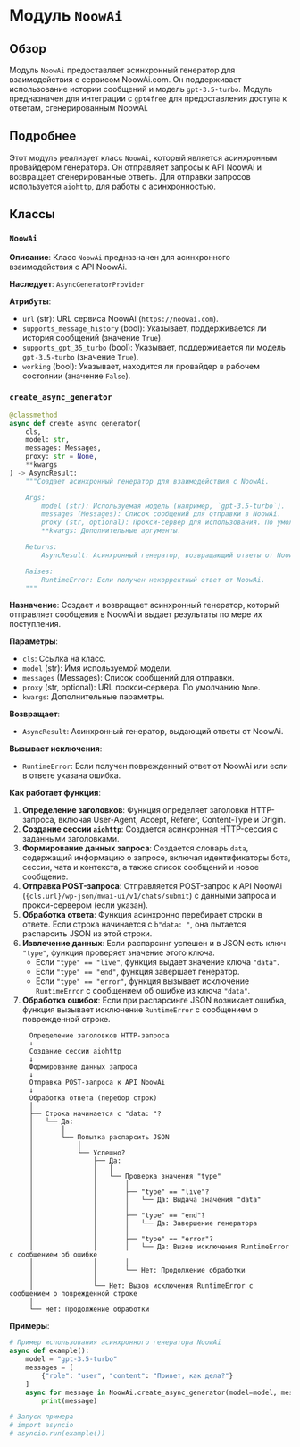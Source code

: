 # Модуль `NoowAi`

## Обзор

Модуль `NoowAi` предоставляет асинхронный генератор для взаимодействия с сервисом NoowAi.com. Он поддерживает использование истории сообщений и модель `gpt-3.5-turbo`. Модуль предназначен для интеграции с `gpt4free` для предоставления доступа к ответам, сгенерированным NoowAi.

## Подробнее

Этот модуль реализует класс `NoowAi`, который является асинхронным провайдером генератора. Он отправляет запросы к API NoowAi и возвращает сгенерированные ответы.  Для отправки запросов используется `aiohttp`, для работы с асинхронностью.

## Классы

### `NoowAi`

**Описание**: Класс `NoowAi` предназначен для асинхронного взаимодействия с API NoowAi.

**Наследует**: `AsyncGeneratorProvider`

**Атрибуты**:
- `url` (str): URL сервиса NoowAi (`https://noowai.com`).
- `supports_message_history` (bool): Указывает, поддерживается ли история сообщений (значение `True`).
- `supports_gpt_35_turbo` (bool): Указывает, поддерживается ли модель `gpt-3.5-turbo` (значение `True`).
- `working` (bool): Указывает, находится ли провайдер в рабочем состоянии (значение `False`).

### `create_async_generator`

```python
@classmethod
async def create_async_generator(
    cls,
    model: str,
    messages: Messages,
    proxy: str = None,
    **kwargs
) -> AsyncResult:
    """Создает асинхронный генератор для взаимодействия с NoowAi.

    Args:
        model (str): Используемая модель (например, `gpt-3.5-turbo`).
        messages (Messages): Список сообщений для отправки в NoowAi.
        proxy (str, optional): Прокси-сервер для использования. По умолчанию `None`.
        **kwargs: Дополнительные аргументы.

    Returns:
        AsyncResult: Асинхронный генератор, возвращающий ответы от NoowAi.

    Raises:
        RuntimeError: Если получен некорректный ответ от NoowAi.
    """
```

**Назначение**: Создает и возвращает асинхронный генератор, который отправляет сообщения в NoowAi и выдает результаты по мере их поступления.

**Параметры**:
- `cls`: Ссылка на класс.
- `model` (str): Имя используемой модели.
- `messages` (Messages): Список сообщений для отправки.
- `proxy` (str, optional): URL прокси-сервера. По умолчанию `None`.
- `kwargs`: Дополнительные параметры.

**Возвращает**:
- `AsyncResult`: Асинхронный генератор, выдающий ответы от NoowAi.

**Вызывает исключения**:
- `RuntimeError`: Если получен поврежденный ответ от NoowAi или если в ответе указана ошибка.

**Как работает функция**:

1. **Определение заголовков**: Функция определяет заголовки HTTP-запроса, включая User-Agent, Accept, Referer, Content-Type и Origin.
2. **Создание сессии `aiohttp`**: Создается асинхронная HTTP-сессия с заданными заголовками.
3. **Формирование данных запроса**: Создается словарь `data`, содержащий информацию о запросе, включая идентификаторы бота, сессии, чата и контекста, а также список сообщений и новое сообщение.
4. **Отправка POST-запроса**: Отправляется POST-запрос к API NoowAi (`{cls.url}/wp-json/mwai-ui/v1/chats/submit`) с данными запроса и прокси-сервером (если указан).
5. **Обработка ответа**: Функция асинхронно перебирает строки в ответе. Если строка начинается с `b"data: "`, она пытается распарсить JSON из этой строки.
6. **Извлечение данных**: Если распарсинг успешен и в JSON есть ключ `"type"`, функция проверяет значение этого ключа.
   - Если `"type" == "live"`, функция выдает значение ключа `"data"`.
   - Если `"type" == "end"`, функция завершает генератор.
   - Если `"type" == "error"`, функция вызывает исключение `RuntimeError` с сообщением об ошибке из ключа `"data"`.
7. **Обработка ошибок**: Если при распарсинге JSON возникает ошибка, функция вызывает исключение `RuntimeError` с сообщением о поврежденной строке.

```
     Определение заголовков HTTP-запроса
     ↓
     Создание сессии aiohttp
     ↓
     Формирование данных запроса
     ↓
     Отправка POST-запроса к API NoowAi
     ↓
     Обработка ответа (перебор строк)
     │
     ├── Строка начинается с "data: "?
     │   └── Да:
     │       │
     │       └── Попытка распарсить JSON
     │           │
     │           └── Успешно?
     │               ├── Да:
     │               │   │
     │               │   └── Проверка значения "type"
     │               │       │
     │               │       ├── "type" == "live"?
     │               │       │   └── Да: Выдача значения "data"
     │               │       │
     │               │       ├── "type" == "end"?
     │               │       │   └── Да: Завершение генератора
     │               │       │
     │               │       ├── "type" == "error"?
     │               │       │   └── Да: Вызов исключения RuntimeError с сообщением об ошибке
     │               │       │
     │               │       └── Нет: Продолжение обработки
     │               │
     │               └── Нет: Вызов исключения RuntimeError с сообщением о поврежденной строке
     │
     └── Нет: Продолжение обработки
```

**Примеры**:

```python
# Пример использования асинхронного генератора NoowAi
async def example():
    model = "gpt-3.5-turbo"
    messages = [
        {"role": "user", "content": "Привет, как дела?"}
    ]
    async for message in NoowAi.create_async_generator(model=model, messages=messages):
        print(message)

# Запуск примера
# import asyncio
# asyncio.run(example())